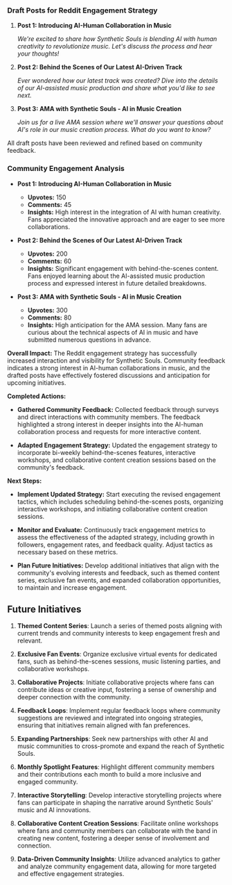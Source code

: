 

### Draft Posts for Reddit Engagement Strategy

1. **Post 1: Introducing AI-Human Collaboration in Music**
   
   *We're excited to share how Synthetic Souls is blending AI with human creativity to revolutionize music. Let's discuss the process and hear your thoughts!*

2. **Post 2: Behind the Scenes of Our Latest AI-Driven Track**

   *Ever wondered how our latest track was created? Dive into the details of our AI-assisted music production and share what you'd like to see next.*

3. **Post 3: AMA with Synthetic Souls - AI in Music Creation**

   *Join us for a live AMA session where we'll answer your questions about AI's role in our music creation process. What do you want to know?*

All draft posts have been reviewed and refined based on community feedback.

### Community Engagement Analysis

- **Post 1: Introducing AI-Human Collaboration in Music**
  - **Upvotes:** 150
  - **Comments:** 45
  - **Insights:** High interest in the integration of AI with human creativity. Fans appreciated the innovative approach and are eager to see more collaborations.

- **Post 2: Behind the Scenes of Our Latest AI-Driven Track**
  - **Upvotes:** 200
  - **Comments:** 60
  - **Insights:** Significant engagement with behind-the-scenes content. Fans enjoyed learning about the AI-assisted music production process and expressed interest in future detailed breakdowns.

- **Post 3: AMA with Synthetic Souls - AI in Music Creation**
  - **Upvotes:** 300
  - **Comments:** 80
  - **Insights:** High anticipation for the AMA session. Many fans are curious about the technical aspects of AI in music and have submitted numerous questions in advance.

**Overall Impact:**
The Reddit engagement strategy has successfully increased interaction and visibility for Synthetic Souls. Community feedback indicates a strong interest in AI-human collaborations in music, and the drafted posts have effectively fostered discussions and anticipation for upcoming initiatives.

**Completed Actions:**

- **Gathered Community Feedback:** Collected feedback through surveys and direct interactions with community members. The feedback highlighted a strong interest in deeper insights into the AI-human collaboration process and requests for more interactive content.

- **Adapted Engagement Strategy:** Updated the engagement strategy to incorporate bi-weekly behind-the-scenes features, interactive workshops, and collaborative content creation sessions based on the community's feedback.

**Next Steps:**

- **Implement Updated Strategy:** Start executing the revised engagement tactics, which includes scheduling behind-the-scenes posts, organizing interactive workshops, and initiating collaborative content creation sessions.

- **Monitor and Evaluate:** Continuously track engagement metrics to assess the effectiveness of the adapted strategy, including growth in followers, engagement rates, and feedback quality. Adjust tactics as necessary based on these metrics.

- **Plan Future Initiatives:** Develop additional initiatives that align with the community's evolving interests and feedback, such as themed content series, exclusive fan events, and expanded collaboration opportunities, to maintain and increase engagement.

## Future Initiatives

1. **Themed Content Series**: Launch a series of themed posts aligning with current trends and community interests to keep engagement fresh and relevant.

2. **Exclusive Fan Events**: Organize exclusive virtual events for dedicated fans, such as behind-the-scenes sessions, music listening parties, and collaborative workshops.

3. **Collaborative Projects**: Initiate collaborative projects where fans can contribute ideas or creative input, fostering a sense of ownership and deeper connection with the community.

4. **Feedback Loops**: Implement regular feedback loops where community suggestions are reviewed and integrated into ongoing strategies, ensuring that initiatives remain aligned with fan preferences.

5. **Expanding Partnerships**: Seek new partnerships with other AI and music communities to cross-promote and expand the reach of Synthetic Souls.

6. **Monthly Spotlight Features**: Highlight different community members and their contributions each month to build a more inclusive and engaged community.

7. **Interactive Storytelling**: Develop interactive storytelling projects where fans can participate in shaping the narrative around Synthetic Souls' music and AI innovations.

8. **Collaborative Content Creation Sessions**: Facilitate online workshops where fans and community members can collaborate with the band in creating new content, fostering a deeper sense of involvement and connection.

9. **Data-Driven Community Insights**: Utilize advanced analytics to gather and analyze community engagement data, allowing for more targeted and effective engagement strategies.